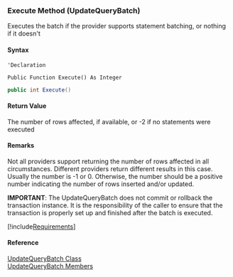 ﻿### Execute Method (UpdateQueryBatch)

Executes the batch if the provider supports statement batching, or nothing if it doesn't

#### Syntax

```vbnet
'Declaration

Public Function Execute() As Integer
```

```csharp
public int Execute()
```

#### Return Value

The number of rows affected, if available, or -2 if no statements were executed

#### Remarks

Not all providers support returning the number of rows affected in all circumstances. Different providers return different results in this case. Usually the number is -1 or 0. Otherwise, the number should be a positive number indicating the number of rows inserted and/or updated.

**IMPORTANT**: The UpdateQueryBatch does not commit or rollback the transaction instance. It is the responsibility of the caller to ensure that the transaction is properly set up and finished after the batch is executed.

[!include[Requirements](../partials/requirements.md)]

#### Reference

[UpdateQueryBatch Class](FChoice.Common~FChoice.Common.Data.UpdateQueryBatch.md)  
[UpdateQueryBatch Members](FChoice.Common~FChoice.Common.Data.UpdateQueryBatch_members.md)